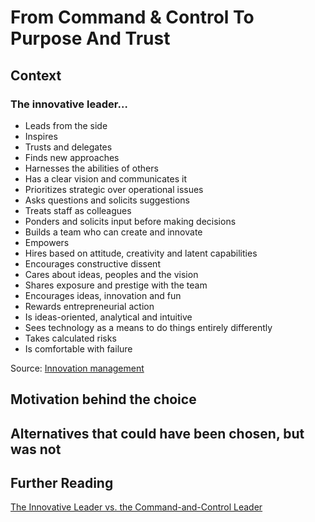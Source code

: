 # From Command & Control To Purpose And Trust
## Context
### The innovative leader…
* Leads from the side
* Inspires
* Trusts and delegates
* Finds new approaches
* Harnesses the abilities of others
* Has a clear vision and communicates it
* Prioritizes strategic over operational issues
* Asks questions and solicits suggestions
* Treats staff as colleagues
* Ponders and solicits input before making decisions
* Builds a team who can create and innovate
* Empowers
* Hires based on attitude, creativity and latent capabilities
* Encourages constructive dissent
* Cares about ideas, peoples and the vision
* Shares exposure and prestige with the team
* Encourages ideas, innovation and fun
* Rewards entrepreneurial action
* Is ideas-oriented, analytical and intuitive
* Sees technology as a means to do things entirely differently
* Takes calculated risks
* Is comfortable with failure

Source: [Innovation management](http://www.innovationmanagement.se/imtool-articles/the-innovative-leader-vs-the-command-and-control-leader/)
 
## Motivation behind the choice
 
## Alternatives that could have been chosen, but was not
 
## Further Reading
[The Innovative Leader vs. the Command-and-Control Leader](http://www.innovationmanagement.se/imtool-articles/the-innovative-leader-vs-the-command-and-control-leader/)
